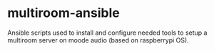 # multiroom-ansible
Ansible scripts used to install and configure needed tools to setup a multiroom server on moode audio (based on raspberrypi OS). 
